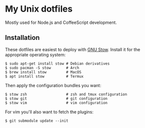 My Unix dotfiles
================

Mostly used for Node.js and CoffeeScript development.

## Installation

These dotfiles are easiest to deploy with [GNU Stow](https://www.gnu.org/software/stow/). Install it for the appropriate operating system:

```term
$ sudo apt-get install stow # Debian derivatives
$ sudo pacman -S stow       # Arch
$ brew install stow         # MacOS
$ apt install stow          # Termux
```

Then apply the configuration bundles you want:

```term
$ stow zsh                  # zsh and tmux configuration
$ stow git                  # git configuration
$ stow vim                  # vim configuration
```

For vim you'll also want to fetch the plugins:

```term
$ git submodule update --init
```
